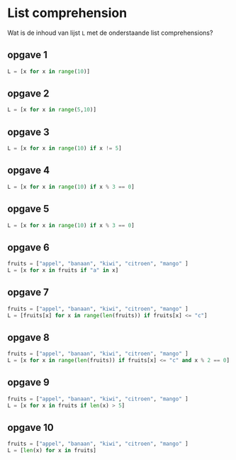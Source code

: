 # List comprehension

Wat is de inhoud van lijst `L` met de onderstaande list comprehensions?

## opgave 1
```python
L = [x for x in range(10)]
```

## opgave 2
```python
L = [x for x in range(5,10)]
```

## opgave 3
```python
L = [x for x in range(10) if x != 5]
```

## opgave 4
```python
L = [x for x in range(10) if x % 3 == 0]
```

## opgave 5
```python
L = [x for x in range(10) if x % 3 == 0]
```

## opgave 6
```python
fruits = ["appel", "banaan", "kiwi", "citroen", "mango" ]
L = [x for x in fruits if "a" in x]
```

## opgave 7
```python
fruits = ["appel", "banaan", "kiwi", "citroen", "mango" ]
L = [fruits[x] for x in range(len(fruits)) if fruits[x] <= "c"]
```

## opgave 8
```python
fruits = ["appel", "banaan", "kiwi", "citroen", "mango" ]
L = [x for x in range(len(fruits)) if fruits[x] <= "c" and x % 2 == 0]
```

## opgave 9
```python
fruits = ["appel", "banaan", "kiwi", "citroen", "mango" ]
L = [x for x in fruits if len(x) > 5]
```

## opgave 10
```python
fruits = ["appel", "banaan", "kiwi", "citroen", "mango" ]
L = [len(x) for x in fruits]
```
